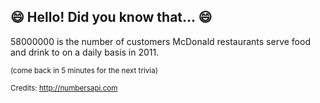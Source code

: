 ## 😄 Hello! Did you know that... 😄
58000000 is the number of customers McDonald restaurants serve food and drink to on a daily basis in 2011.

<sup>(come back in 5 minutes for the next trivia)</sup>


<sup>Credits: http://numbersapi.com</sup>
